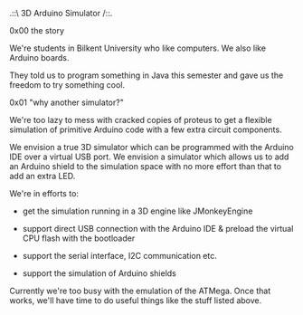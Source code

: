 .::\ 3D Arduino Simulator /::.


0x00 the story

We're students in Bilkent University who like computers. We also like Arduino boards.

They told us to program something in Java this semester and gave us the freedom to try something cool.


0x01 "why another simulator?"

We're too lazy to mess with cracked copies of proteus to get a flexible simulation of primitive Arduino code with a few extra circuit components.

We envision a true 3D simulator which can be programmed with the Arduino IDE over a virtual USB port.
We envision a simulator which allows us to add an Arduino shield to the simulation space with no more effort than that to add an extra LED.

We're in efforts to:

- get the simulation running in a 3D engine like JMonkeyEngine

- support direct USB connection with the Arduino IDE & preload the virtual CPU flash with the bootloader

- support the serial interface, I2C communication etc.

- support the simulation of Arduino shields


Currently we're too busy with the emulation of the ATMega. Once that works, we'll have time to do useful things like the stuff listed above.
